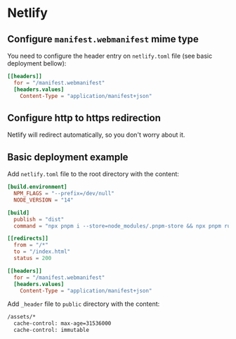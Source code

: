 # Netlify

## Configure `manifest.webmanifest` mime type

You need to configure the header entry on `netlify.toml` file (see basic deployment bellow):
```toml
[[headers]]
  for = "/manifest.webmanifest"
  [headers.values]
    Content-Type = "application/manifest+json"
```

## Configure http to https redirection

Netlify will redirect automatically, so you don't worry about it.

## Basic deployment example

Add `netlify.toml` file to the root directory with the content:

```toml
[build.environment]
  NPM_FLAGS = "--prefix=/dev/null"
  NODE_VERSION = "14"

[build]
  publish = "dist"
  command = "npx pnpm i --store=node_modules/.pnpm-store && npx pnpm run build"

[[redirects]]
  from = "/*"
  to = "/index.html"
  status = 200

[[headers]]
  for = "/manifest.webmanifest"
  [headers.values]
    Content-Type = "application/manifest+json"
```

Add `_header` file to `public` directory with the content:

```txt
/assets/*
  cache-control: max-age=31536000
  cache-control: immutable
```
